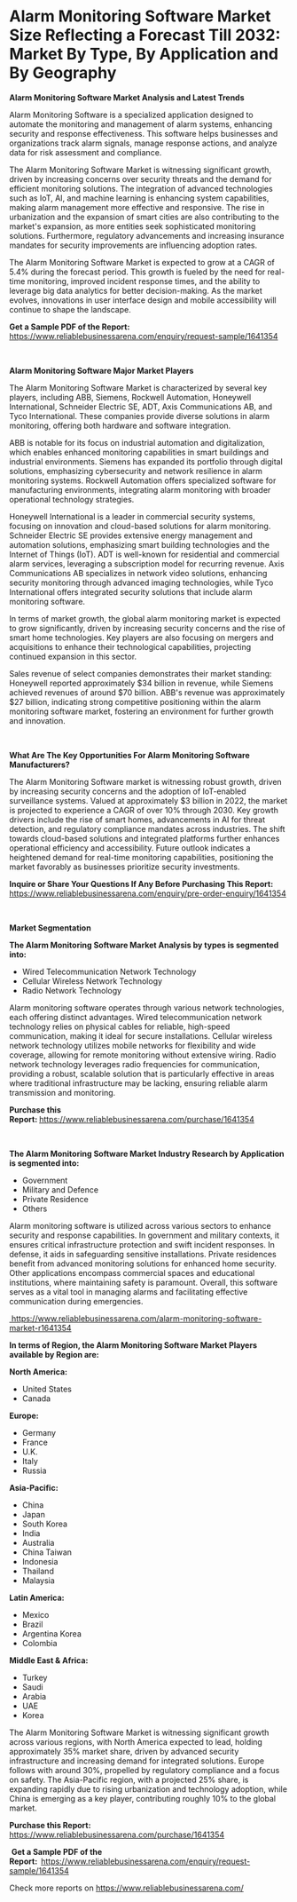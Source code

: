 <p><h1>Alarm Monitoring Software Market Size Reflecting a Forecast Till 2032: Market By Type, By Application and By Geography</h1></p><p><strong>Alarm Monitoring Software Market Analysis and Latest Trends</strong></p>
<p><p>Alarm Monitoring Software is a specialized application designed to automate the monitoring and management of alarm systems, enhancing security and response effectiveness. This software helps businesses and organizations track alarm signals, manage response actions, and analyze data for risk assessment and compliance. </p><p>The Alarm Monitoring Software Market is witnessing significant growth, driven by increasing concerns over security threats and the demand for efficient monitoring solutions. The integration of advanced technologies such as IoT, AI, and machine learning is enhancing system capabilities, making alarm management more effective and responsive. The rise in urbanization and the expansion of smart cities are also contributing to the market's expansion, as more entities seek sophisticated monitoring solutions. Furthermore, regulatory advancements and increasing insurance mandates for security improvements are influencing adoption rates.</p><p>The Alarm Monitoring Software Market is expected to grow at a CAGR of 5.4% during the forecast period. This growth is fueled by the need for real-time monitoring, improved incident response times, and the ability to leverage big data analytics for better decision-making. As the market evolves, innovations in user interface design and mobile accessibility will continue to shape the landscape.</p></p>
<p><strong>Get a Sample PDF of the Report:&nbsp;</strong> <a href="https://www.reliablebusinessarena.com/enquiry/request-sample/1641354?utm_campaign=3099&utm_medium=2&utm_source=Github&utm_content=ia&utm_term=11032025&utm_id=alarm-monitoring-software">https://www.reliablebusinessarena.com/enquiry/request-sample/1641354</a></p>
<p>&nbsp;</p>
<p><strong>Alarm Monitoring Software Major Market Players</strong></p>
<p><p>The Alarm Monitoring Software Market is characterized by several key players, including ABB, Siemens, Rockwell Automation, Honeywell International, Schneider Electric SE, ADT, Axis Communications AB, and Tyco International. These companies provide diverse solutions in alarm monitoring, offering both hardware and software integration.</p><p>ABB is notable for its focus on industrial automation and digitalization, which enables enhanced monitoring capabilities in smart buildings and industrial environments. Siemens has expanded its portfolio through digital solutions, emphasizing cybersecurity and network resilience in alarm monitoring systems. Rockwell Automation offers specialized software for manufacturing environments, integrating alarm monitoring with broader operational technology strategies.</p><p>Honeywell International is a leader in commercial security systems, focusing on innovation and cloud-based solutions for alarm monitoring. Schneider Electric SE provides extensive energy management and automation solutions, emphasizing smart building technologies and the Internet of Things (IoT). ADT is well-known for residential and commercial alarm services, leveraging a subscription model for recurring revenue. Axis Communications AB specializes in network video solutions, enhancing security monitoring through advanced imaging technologies, while Tyco International offers integrated security solutions that include alarm monitoring software.</p><p>In terms of market growth, the global alarm monitoring market is expected to grow significantly, driven by increasing security concerns and the rise of smart home technologies. Key players are also focusing on mergers and acquisitions to enhance their technological capabilities, projecting continued expansion in this sector.</p><p>Sales revenue of select companies demonstrates their market standing: Honeywell reported approximately $34 billion in revenue, while Siemens achieved revenues of around $70 billion. ABB's revenue was approximately $27 billion, indicating strong competitive positioning within the alarm monitoring software market, fostering an environment for further growth and innovation.</p></p>
<p>&nbsp;</p>
<p><strong>What Are The Key Opportunities For Alarm Monitoring Software Manufacturers?</strong></p>
<p><p>The Alarm Monitoring Software market is witnessing robust growth, driven by increasing security concerns and the adoption of IoT-enabled surveillance systems. Valued at approximately $3 billion in 2022, the market is projected to experience a CAGR of over 10% through 2030. Key growth drivers include the rise of smart homes, advancements in AI for threat detection, and regulatory compliance mandates across industries. The shift towards cloud-based solutions and integrated platforms further enhances operational efficiency and accessibility. Future outlook indicates a heightened demand for real-time monitoring capabilities, positioning the market favorably as businesses prioritize security investments.</p></p>
<p><strong>Inquire or Share Your Questions If Any Before Purchasing This Report:</strong> <a href="https://www.reliablebusinessarena.com/enquiry/pre-order-enquiry/1641354?utm_campaign=3099&utm_medium=2&utm_source=Github&utm_content=ia&utm_term=11032025&utm_id=alarm-monitoring-software">https://www.reliablebusinessarena.com/enquiry/pre-order-enquiry/1641354</a></p>
<p>&nbsp;</p>
<p><strong>Market Segmentation</strong></p>
<p><strong>The Alarm Monitoring Software Market Analysis by types is segmented into:</strong></p>
<p><ul><li>Wired Telecommunication Network Technology</li><li>Cellular Wireless Network Technology</li><li>Radio Network Technology</li></ul></p>
<p><p>Alarm monitoring software operates through various network technologies, each offering distinct advantages. Wired telecommunication network technology relies on physical cables for reliable, high-speed communication, making it ideal for secure installations. Cellular wireless network technology utilizes mobile networks for flexibility and wide coverage, allowing for remote monitoring without extensive wiring. Radio network technology leverages radio frequencies for communication, providing a robust, scalable solution that is particularly effective in areas where traditional infrastructure may be lacking, ensuring reliable alarm transmission and monitoring.</p></p>
<p><strong>Purchase this Report:&nbsp;</strong><a href="https://www.reliablebusinessarena.com/purchase/1641354?utm_campaign=3099&utm_medium=2&utm_source=Github&utm_content=ia&utm_term=11032025&utm_id=alarm-monitoring-software">https://www.reliablebusinessarena.com/purchase/1641354</a></p>
<p>&nbsp;</p>
<p><strong>The Alarm Monitoring Software Market Industry Research by Application is segmented into:</strong></p>
<p><ul><li>Government</li><li>Military and Defence</li><li>Private Residence</li><li>Others</li></ul></p>
<p><p>Alarm monitoring software is utilized across various sectors to enhance security and response capabilities. In government and military contexts, it ensures critical infrastructure protection and swift incident responses. In defense, it aids in safeguarding sensitive installations. Private residences benefit from advanced monitoring solutions for enhanced home security. Other applications encompass commercial spaces and educational institutions, where maintaining safety is paramount. Overall, this software serves as a vital tool in managing alarms and facilitating effective communication during emergencies.</p></p>
<p><a href="https://www.reliablebusinessarena.com/alarm-monitoring-software-market-r1641354?utm_campaign=3099&utm_medium=2&utm_source=Github&utm_content=ia&utm_term=11032025&utm_id=alarm-monitoring-software">&nbsp;https://www.reliablebusinessarena.com/alarm-monitoring-software-market-r1641354</a></p>
<p><strong>In terms of Region, the Alarm Monitoring Software Market Players available by Region are:</strong></p>
<p>
    <p> <strong> North America: </strong>
        <ul>
            <li>United States</li>
            <li>Canada</li>
        </ul>
        </p> 
    <p> <strong> Europe: </strong>
        <ul>
            <li>Germany</li>
            <li>France</li>
            <li>U.K.</li>
            <li>Italy</li>
            <li>Russia</li>
        </ul>
        </p> 
    <p> <strong> Asia-Pacific: </strong>
        <ul>
            <li>China</li>
            <li>Japan</li>
            <li>South Korea</li>
            <li>India</li>
            <li>Australia</li>
            <li>China Taiwan</li>
            <li>Indonesia</li>
            <li>Thailand</li>
            <li>Malaysia</li>
        </ul>
        </p> 
    <p> <strong> Latin America: </strong>
        <ul>
            <li>Mexico</li>
            <li>Brazil</li>
            <li>Argentina Korea</li>
            <li>Colombia</li>
        </ul>
        </p> 
    <p> <strong> Middle East & Africa: </strong>
        <ul>
            <li>Turkey</li>
            <li>Saudi</li>
            <li>Arabia</li>
            <li>UAE</li>
            <li>Korea</li>
        </ul>
    </p>
    </p>
<p><p>The Alarm Monitoring Software Market is witnessing significant growth across various regions, with North America expected to lead, holding approximately 35% market share, driven by advanced security infrastructure and increasing demand for integrated solutions. Europe follows with around 30%, propelled by regulatory compliance and a focus on safety. The Asia-Pacific region, with a projected 25% share, is expanding rapidly due to rising urbanization and technology adoption, while China is emerging as a key player, contributing roughly 10% to the global market.</p></p>
<p><strong>Purchase this Report: </strong><a href="https://www.reliablebusinessarena.com/purchase/1641354?utm_campaign=3099&utm_medium=2&utm_source=Github&utm_content=ia&utm_term=11032025&utm_id=alarm-monitoring-software">https://www.reliablebusinessarena.com/purchase/1641354</a></p>
<p>&nbsp;<strong>Get a Sample PDF of the Report:&nbsp;&nbsp;</strong><a href="https://www.reliablebusinessarena.com/enquiry/request-sample/1641354?utm_campaign=3099&utm_medium=2&utm_source=Github&utm_content=ia&utm_term=11032025&utm_id=alarm-monitoring-software">https://www.reliablebusinessarena.com/enquiry/request-sample/1641354</a></p>
<p><strong></strong></p>
<p>Check more reports on <a href="https://www.reliablebusinessarena.com/?utm_campaign=3099&utm_medium=2&utm_source=Github&utm_content=ia&utm_term=11032025&utm_id=alarm-monitoring-software">https://www.reliablebusinessarena.com/</a></p>